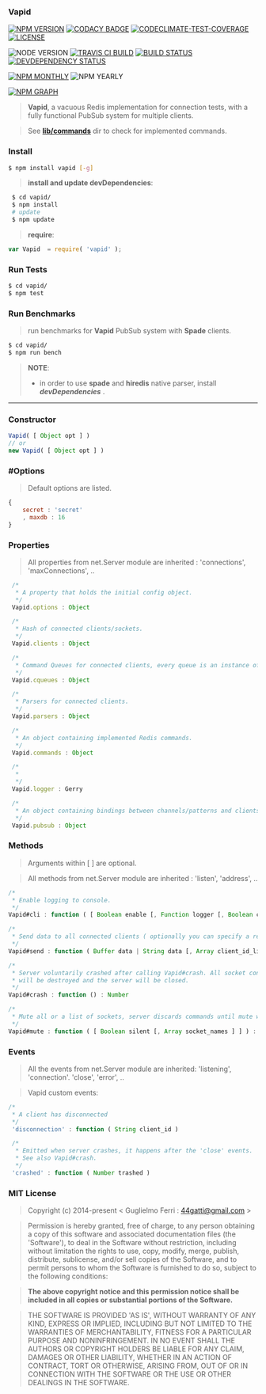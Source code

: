 ### Vapid

[![NPM VERSION](http://img.shields.io/npm/v/vapid.svg?style=flat)](https://www.npmjs.org/package/vapid)
[![CODACY BADGE](https://img.shields.io/codacy/b18ed7d95b0a4707a0ff7b88b30d3def.svg?style=flat)](https://www.codacy.com/public/44gatti/vapid)
[![CODECLIMATE-TEST-COVERAGE](https://img.shields.io/codeclimate/coverage/github/rootslab/vapid.svg?style=flat)](https://codeclimate.com/github/rootslab/vapid)
[![LICENSE](http://img.shields.io/badge/license-MIT-blue.svg?style=flat)](https://github.com/rootslab/vapid#mit-license)

![NODE VERSION](https://img.shields.io/node/v/vapid.svg)
[![TRAVIS CI BUILD](http://img.shields.io/travis/rootslab/vapid.svg?style=flat)](http://travis-ci.org/rootslab/vapid)
[![BUILD STATUS](http://img.shields.io/david/rootslab/vapid.svg?style=flat)](https://david-dm.org/rootslab/vapid)
[![DEVDEPENDENCY STATUS](http://img.shields.io/david/dev/rootslab/vapid.svg?style=flat)](https://david-dm.org/rootslab/vapid#info=devDependencies)

[![NPM MONTHLY](http://img.shields.io/npm/dm/vapid.svg?style=flat)](http://npm-stat.com/charts.html?package=vapid)
![NPM YEARLY](https://img.shields.io/npm/dy/vapid.svg)

[![NPM GRAPH](https://nodei.co/npm/vapid.png?downloads=true&downloadRank=true&stars=true)](https://nodei.co/npm/vapid/)

> __Vapid__, a vacuous Redis implementation for connection tests, with a fully functional PubSub system for multiple clients.

> See __[lib/commands](./lib/commands)__ dir to check for implemented commands.

### Install

```bash
$ npm install vapid [-g]
```

> __install and update devDependencies__:

```bash
 $ cd vapid/
 $ npm install 
 # update
 $ npm update 
```

> __require__:

```javascript
var Vapid  = require( 'vapid' );
```

### Run Tests

```bash
$ cd vapid/
$ npm test
```

### Run Benchmarks

> run benchmarks for __Vapid__ PubSub system with __Spade__ clients.

```bash
$ cd vapid/
$ npm run bench
```

> __NOTE__:
>  - in order to use __spade__ and __hiredis__ native parser, install **_devDependencies_** .

----------------------------------------------------------------------------------------------

### Constructor

```javascript
Vapid( [ Object opt ] )
// or
new Vapid( [ Object opt ] )
```

### #Options

> Default options are listed.

```javascript
{
    secret : 'secret'
    , maxdb : 16
}
```

### Properties

> All properties from net.Server module are inherited : 'connections', 'maxConnections', ..

```javascript
 /*
  * A property that holds the initial config object.
  */
 Vapid.options : Object

 /*
  * Hash of connected clients/sockets.
  */
 Vapid.clients : Object

 /*
  * Command Queues for connected clients, every queue is an instance of Train.
  */
 Vapid.cqueues : Object

 /*
  * Parsers for connected clients.
  */
 Vapid.parsers : Object

 /*
  * An object containing implemented Redis commands.
  */
 Vapid.commands : Object

 /*
  *
  */
 Vapid.logger : Gerry

 /*
  * An object containing bindings between channels/patterns and clients subscribed to.
  */
 Vapid.pubsub : Object

```

### Methods

> Arguments within [ ] are optional.

> All methods from net.Server module are inherited : 'listen', 'address', ..

```javascript
/*
 * Enable logging to console.
 */
Vapid#cli : function ( [ Boolean enable [, Function logger [, Boolean collect_events ] ] ] ) : undefined

/*
 * Send data to all connected clients ( optionally you can specify a reduced list ).
 */
Vapid#send : function ( Buffer data | String data [, Array client_id_list ] ) : Number

/*
 * Server voluntarily crashed after calling Vapid#crash. All socket connections
 * will be destroyed and the server will be closed.
 */
Vapid#crash : function () : Number

/*
 * Mute all or a list of sockets, server discards commands until mute will be switched off.
 */
Vapid#mute : function ( [ Boolean silent [, Array socket_names ] ] ) : Number
```

### Events

> All the events from net.Server module are inherited: 'listening', 'connection'. 'close', 'error', ..

> Vapid custom events:

```javascript
/*
 * A client has disconnected
 */
 'disconnection' : function ( String client_id )

 /*
  * Emitted when server crashes, it happens after the 'close' events.
  * See also Vapid#crash.
  */
 'crashed' : function ( Number trashed )
```

### MIT License

> Copyright (c) 2014-present &lt; Guglielmo Ferri : 44gatti@gmail.com &gt;

> Permission is hereby granted, free of charge, to any person obtaining
> a copy of this software and associated documentation files (the
> 'Software'), to deal in the Software without restriction, including
> without limitation the rights to use, copy, modify, merge, publish,
> distribute, sublicense, and/or sell copies of the Software, and to
> permit persons to whom the Software is furnished to do so, subject to
> the following conditions:

> __The above copyright notice and this permission notice shall be
> included in all copies or substantial portions of the Software.__

> THE SOFTWARE IS PROVIDED 'AS IS', WITHOUT WARRANTY OF ANY KIND,
> EXPRESS OR IMPLIED, INCLUDING BUT NOT LIMITED TO THE WARRANTIES OF
> MERCHANTABILITY, FITNESS FOR A PARTICULAR PURPOSE AND NONINFRINGEMENT.
> IN NO EVENT SHALL THE AUTHORS OR COPYRIGHT HOLDERS BE LIABLE FOR ANY
> CLAIM, DAMAGES OR OTHER LIABILITY, WHETHER IN AN ACTION OF CONTRACT,
> TORT OR OTHERWISE, ARISING FROM, OUT OF OR IN CONNECTION WITH THE
> SOFTWARE OR THE USE OR OTHER DEALINGS IN THE SOFTWARE.
